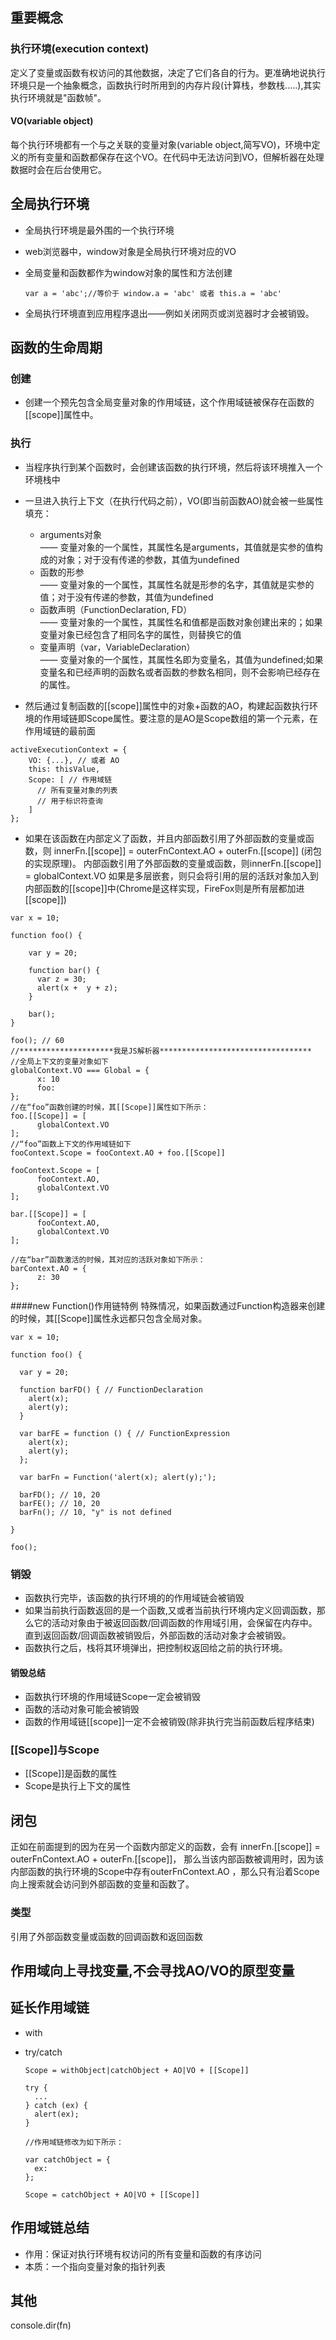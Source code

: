 ## 重要概念
### 执行环境(execution context)
定义了变量或函数有权访问的其他数据，决定了它们各自的行为。更准确地说执行环境只是一个抽象概念，函数执行时所用到的内存片段(计算栈，参数栈.....),其实执行环境就是"函数帧"。

#### VO(variable object)
每个执行环境都有一个与之关联的变量对象(variable object,简写VO)，环境中定义的所有变量和函数都保存在这个VO。在代码中无法访问到VO，但解析器在处理数据时会在后台使用它。

## 全局执行环境
- 全局执行环境是最外围的一个执行环境
- web浏览器中，window对象是全局执行环境对应的VO
- 全局变量和函数都作为window对象的属性和方法创建

	````
	var a = 'abc';//等价于 window.a = 'abc' 或者 this.a = 'abc'
	
	````
- 全局执行环境直到应用程序退出——例如关闭网页或浏览器时才会被销毁。

## 函数的生命周期
### 创建 
  - 创建一个预先包含全局变量对象的作用域链，这个作用域链被保存在函数的[[scope]]属性中。
  
### 执行
  - 当程序执行到某个函数时，会创建该函数的执行环境，然后将该环境推入一个环境栈中
  - 一旦进入执行上下文（在执行代码之前），VO(即当前函数AO)就会被一些属性填充：
      - arguments对象<br>
      —— 变量对象的一个属性，其属性名是arguments，其值就是实参的值构成的对象；对于没有传递的参数，其值为undefined
      - 函数的形参<br>
      —— 变量对象的一个属性，其属性名就是形参的名字，其值就是实参的值；对于没有传递的参数，其值为undefined
	  - 函数声明（FunctionDeclaration, FD）<br>
	  —— 变量对象的一个属性，其属性名和值都是函数对象创建出来的；如果变量对象已经包含了相同名字的属性，则替换它的值
	  - 变量声明（var，VariableDeclaration） <br>
	  —— 变量对象的一个属性，其属性名即为变量名，其值为undefined;如果变量名和已经声明的函数名或者函数的参数名相同，则不会影响已经存在的属性。
	  
  - 然后通过复制函数的[[scope]]属性中的对象+函数的AO，构建起函数执行环境的作用域链即Scope属性。要注意的是AO是Scope数组的第一个元素，在作用域链的最前面
  
  ````
  activeExecutionContext = {
      VO: {...}, // 或者 AO
      this: thisValue,
      Scope: [ // 作用域链
        // 所有变量对象的列表
        // 用于标识符查询
      ]
  };
  ````
  - 如果在该函数在内部定义了函数，并且内部函数引用了外部函数的变量或函数，则 innerFn.[[scope]] = outerFnContext.AO + outerFn.\[[scope]] (闭包的实现原理)。
  内部函数引用了外部函数的变量或函数，则innerFn.[[scope]] = globalContext.VO
  如果是多层嵌套，则只会将引用的层的活跃对象加入到内部函数的[[scope]]中(Chrome是这样实现，FireFox则是所有层都加进[[scope]])
  
  ````
  var x = 10;
   
  function foo() {
   
      var y = 20;
   
      function bar() {
        var z = 30;
        alert(x +  y + z);
      }
   
      bar();
  }
   
  foo(); // 60
  //*********************我是JS解析器**********************************
  //全局上下文的变量对象如下
  globalContext.VO === Global = {
	    x: 10
	    foo: 
  };
  //在“foo”函数创建的时候，其[[Scope]]属性如下所示：
  foo.[[Scope]] = [
    	globalContext.VO
  ];
  //“foo”函数上下文的作用域链如下
  fooContext.Scope = fooContext.AO + foo.[[Scope]]
   
  fooContext.Scope = [
    	fooContext.AO,
    	globalContext.VO
  ];
  
  bar.[[Scope]] = [
   		fooContext.AO,
   		globalContext.VO
  ];
  
  //在“bar”函数激活的时候，其对应的活跃对象如下所示：
  barContext.AO = {
    	z: 30
  };
  ````
 
####new Function()作用链特例
  特殊情况，如果函数通过Function构造器来创建的时候，其[[Scope]]属性永远都只包含全局对象。
  
  ````
  var x = 10;
   
  function foo() {
   
    var y = 20;
   
    function barFD() { // FunctionDeclaration
      alert(x);
      alert(y);
    }
   
    var barFE = function () { // FunctionExpression
      alert(x);
      alert(y);
    };
   
    var barFn = Function('alert(x); alert(y);');
   
    barFD(); // 10, 20
    barFE(); // 10, 20
    barFn(); // 10, "y" is not defined
   
  }
   
  foo();
  ````
### 销毁
 - 函数执行完毕，该函数的执行环境的的作用域链会被销毁
 - 如果当前执行函数返回的是一个函数,又或者当前执行环境内定义回调函数，那么它的活动对象由于被返回函数/回调函数的作用域引用，会保留在内存中。直到返回函数/回调函数被销毁后，外部函数的活动对象才会被销毁。
 - 函数执行之后，栈将其环境弹出，把控制权返回给之前的执行环境。

#### 销毁总结
- 函数执行环境的作用域链Scope一定会被销毁
- 函数的活动对象可能会被销毁
- 函数的作用域链[[scope]]一定不会被销毁(除非执行完当前函数后程序结束)

### [[Scope]]与Scope
- [[Scope]]是函数的属性
- Scope是执行上下文的属性

## 闭包
正如在前面提到的因为在另一个函数内部定义的函数，会有 innerFn.[[scope]] = outerFnContext.AO + outerFn.\[[scope]]，
那么当该内部函数被调用时，因为该内部函数的执行环境的Scope中存有outerFnContext.AO ，那么只有沿着Scope向上搜索就会访问到外部函数的变量和函数了。
### 类型 
引用了外部函数变量或函数的回调函数和返回函数


## 作用域向上寻找变量,不会寻找AO/VO的原型变量
## 延长作用域链
- with
- try/catch

    ````
    Scope = withObject|catchObject + AO|VO + [[Scope]]
    
    try {
      ...
    } catch (ex) {
      alert(ex);
    }
    
    //作用域链修改为如下所示：
    
    var catchObject = {
      ex: 
    };
     
    Scope = catchObject + AO|VO + [[Scope]]
    ````
    
## 作用域链总结
- 作用：保证对执行环境有权访问的所有变量和函数的有序访问
- 本质：一个指向变量对象的指针列表

## 其他 
console.dir(fn)

